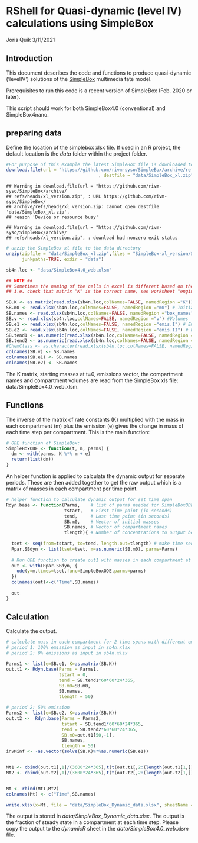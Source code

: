 RShell for Quasi-dynamic (level IV) calculations using SimpleBox
================
Joris Quik
3/11/2021

## Introduction

This document describes the code and functions to produce quasi-dynamic
(‘levelIV’) solutions of the [SimpleBox](https://www.rivm.nl/simplebox)
multimedia fate model.

Prerequisites to run this code is a recent version of SimpleBox
(Feb. 2020 or later).

This script should work for both SimpleBox4.0 (conventional) and
SimpleBox4nano.

## preparing data

Define the location of the simplebox xlsx file. If used in an R project,
the default location is the *data* folder within the project folder.

``` r
#For purpose of this example the latest SimpleBox file is downloaded to the data directory:
download.file(url = "https://github.com/rivm-syso/SimpleBox/archive/refs/heads/xl_version.zip"
                                   , destfile = "data/SimpleBox_xl.zip")
```

    ## Warning in download.file(url = "https://github.com/rivm-syso/SimpleBox/archive/
    ## refs/heads/xl_version.zip", : URL https://github.com/rivm-syso/SimpleBox/
    ## archive/refs/heads/xl_version.zip: cannot open destfile 'data/SimpleBox_xl.zip',
    ## reason 'Device or resource busy'

    ## Warning in download.file(url = "https://github.com/rivm-syso/SimpleBox/archive/
    ## refs/heads/xl_version.zip", : download had nonzero exit status

``` r
# unzip the SimpleBox xl file to the data directory
unzip(zipfile = "data/SimpleBox_xl.zip",files = "SimpleBox-xl_version/SimpleBox4.0_web.xlsm",
      junkpaths=TRUE, exdir = "data")

sb4n.loc <- "data/SimpleBox4.0_web.xlsm"

## NOTE ##
## Sometimes the naming of the cells in excel is different based on the version you are using.
## i.e. check that matrix "K" is the correct name, see worksheet "engine". It could be "Kmatrix"

SB.K <- as.matrix(read.xlsx(sb4n.loc,colNames=FALSE, namedRegion ="K")) # matrix of rate constants "k"
SB.m0 <- read.xlsx(sb4n.loc,colNames=FALSE, namedRegion ="m0") # Initial mass of each compartment, could be "m0"
SB.names <- read.xlsx(sb4n.loc,colNames=FALSE, namedRegion ="box_names") #Names for each compartment
SB.v <- read.xlsx(sb4n.loc,colNames=FALSE, namedRegion ="v") #Volumes
SB.e1 <- read.xlsx(sb4n.loc,colNames=FALSE, namedRegion ="emis.I") # Emission rates for first period
SB.e2 <- read.xlsx(sb4n.loc,colNames=FALSE, namedRegion ="emis.II") # Emission rates for second period
SB.tend1 <- as.numeric(read.xlsx(sb4n.loc,colNames=FALSE, namedRegion ="tend.I")) # Emission rates for second period
SB.tend2 <- as.numeric(read.xlsx(sb4n.loc,colNames=FALSE, namedRegion ="tend.II")) # Emission rates for second period
#ChemClass <- as.character(read.xlsx(sb4n.loc,colNames=FALSE, namedRegion ="ChemClass")) 
colnames(SB.v) <- SB.names
colnames(SB.e1) <- SB.names
colnames(SB.e2) <- SB.names
```

The K matrix, starting masses at t=0, emissions vector, the compartment
names and compartment volumes are read from the SimpleBox xls file:
data/SimpleBox4.0\_web.xlsm.

## Functions

The inverse of the matrix of rate constants (K) multiplied with the mass
in each compartment (m) plus the emission (e) gives the change in mass
of each time step per compartment. This is the main function:

``` r
# ODE function of SimpleBox:
SimpleBoxODE <- function(t, m, parms) {
  dm <- with(parms, K %*% m + e)
  return(list(dm))
}
```

An helper function is applied to calculate the dynamic output for
separate periods. These are then added together to get the raw output
which is a matrix of masses in each compartment per time point.

``` r
# helper function to calculate dynamic output for set time span
Rdyn.base <- function(Parms,    # list of parms needed for SimpleBoxODE function
                      tstart,   # First time point (in seconds)
                      tend,     # Last time point (in seconds)
                      SB.m0,    # Vector of initial masses
                      SB.names, # Vector of compartment names
                      tlength){ # Number of concentrations to output between start and end
  
  tset <- seq(from=tstart, to=tend, length.out=tlength) # make time sequence for which output is wanted
  Rpar.SBdyn <- list(tset=tset, m=as.numeric(SB.m0), parms=Parms)
  
  # Run ODE function to create out1 with masses in each compartment at different time points
  out <- with(Rpar.SBdyn, {
    ode(y=m,times=tset,func=SimpleBoxODE,parms=parms)
  })
  colnames(out)<-c("Time",SB.names)
  
  out
}
```

## Calculation

Calculate the output.

``` r
# calculate mass in each compartment for 2 time spans with different emission regimes 
# period 1: 100% emission as input in sb4n.xlsx
# period 2: 0% emissions as input in sb4n.xlsx

Parms1 <- list(e=SB.e1, K=as.matrix(SB.K))
out.t1 <- Rdyn.base(Parms = Parms1,
                    tstart = 0, 
                    tend = SB.tend1*60*60*24*365,
                    SB.m0=SB.m0,
                    SB.names,
                    tlength = 50)

# period 2: 50% emission
Parms2 <- list(e=SB.e2, K=as.matrix(SB.K))
out.t2 <-  Rdyn.base(Parms = Parms2,
                     tstart = SB.tend1*60*60*24*365,
                     tend = SB.tend2*60*60*24*365,
                     SB.m0=out.t1[50,-1],
                     SB.names,
                     tlength = 50)
invMinf <- -as.vector(solve(SB.K)%*%as.numeric(SB.e1))


Mt1 <- cbind(out.t1[,1]/(3600*24*365),t(t(out.t1[,2:(length(out.t1[1,]))])/invMinf))
Mt2 <- cbind(out.t2[,1]/(3600*24*365),t(t(out.t2[,2:(length(out.t2[1,]))])/invMinf))


Mt <- rbind(Mt1,Mt2)
colnames(Mt) <- c("Time",SB.names)

write.xlsx(x=Mt, file = "data/SimpleBox_Dynamic_data.xlsx", sheetName = "dynamicR_data", colNames = TRUE,startRow=1,startCol = 1)
```

The output is stored in *data/SimpleBox\_Dynamic\_data.xlsx*. The output
is the fraction of steady state in a compartment at each time step.
Please copy the output to the *dynamicR* sheet in the
*data/SimpleBox4.0\_web.xlsm* file.

